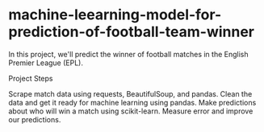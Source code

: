 # machine-leearning-model-for-prediction-of-football-team-winner


In this project, we'll predict the winner of football matches in the English Premier League (EPL).

Project Steps

Scrape match data using requests, BeautifulSoup, and pandas.
Clean the data and get it ready for machine learning using pandas.
Make predictions about who will win a match using scikit-learn.
Measure error and improve our predictions.

